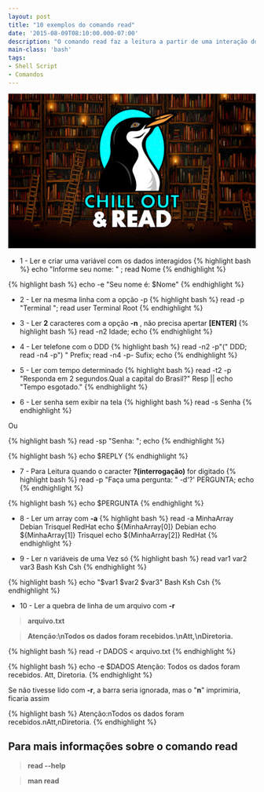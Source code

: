 ```yaml
---
layout: post
title: "10 exemplos do comando read"
date: '2015-08-09T08:10:00.000-07:00'
description: "O comando read faz a leitura a partir de uma interação do usuário."
main-class: 'bash'
tags:
- Shell Script
- Comandos
---
```


![10 exemplos do comando read](/assets/img/shell-script/read.jpg "10 exemplos do comando read")

+ 1 - Ler e criar uma variável com os dados interagidos
{% highlight bash %}
echo "Informe seu nome: " ; read Nome
{% endhighlight %}

{% highlight bash %}
echo -e "Seu nome é: $Nome"
{% endhighlight %}

+ 2 - Ler na mesma linha com a opção -p
{% highlight bash %}
read -p "Terminal "; read user
Terminal Root
{% endhighlight %}

+ 3 - Ler __2__ caracteres com a opção __-n__ , não precisa apertar __[ENTER]__
{% highlight bash %}
read -n2 Idade; echo
{% endhighlight %}

+ 4 - Ler telefone com o DDD
{% highlight bash %}
read -n2 -p"(" DDD; read -n4 -p") " Prefix; read -n4 -p- Sufix; echo
{% endhighlight %}

+ 5 - Ler com tempo determinado
{% highlight bash %}
read -t2 -p "Responda em 2 segundos.Qual a capital do Brasil?" Resp || echo "Tempo esgotado."
{% endhighlight %}

+ 6 - Ler senha sem exibir na tela
{% highlight bash %}
read -s Senha
{% endhighlight %}

Ou

{% highlight bash %}
read -sp "Senha: "; echo
{% endhighlight %}

{% highlight bash %}
echo $REPLY
{% endhighlight %}

+ 7 - Para Leitura quando o caracter __?(interrogação)__ for digitado
{% highlight bash %}
read -p "Faça uma pergunta: " -d'?' PERGUNTA; echo
{% endhighlight %}

{% highlight bash %}
echo $PERGUNTA
{% endhighlight %}

+ 8 - Ler um array com __-a__
{% highlight bash %}
read -a MinhaArray
Debian Trisquel RedHat
echo ${MinhaArray[0]}
Debian
echo ${MinhaArray[1]}
Trisquel
echo ${MinhaArray[2]}
RedHat
{% endhighlight %}

+ 9 - Ler n variáveis de uma Vez só
{% highlight bash %}
read var1 var2 var3
Bash Ksh Csh
{% endhighlight %}

{% highlight bash %}
echo "$var1 $var2 $var3"
Bash Ksh Csh
{% endhighlight %}

+ 10 - Ler a quebra de linha de um arquivo com __-r__

> __arquivo.txt__

> __Atenção:\nTodos os dados foram recebidos.\nAtt,\nDiretoria.__

{% highlight bash %}
read -r DADOS < arquivo.txt
{% endhighlight %}
>

{% highlight bash %}
echo -e $DADOS
Atenção:
Todos os dados foram recebidos.
Att,
Diretoria.
{% endhighlight %}

Se não tivesse lido com __-r__, a barra seria ignorada, mas o "__n__" imprimiria, ficaria assim

{% highlight bash %}
Atenção:nTodos os dados foram recebidos.nAtt,nDiretoria.
{% endhighlight %}

## Para mais informações sobre o comando read

> __read --help__

> __man read__
